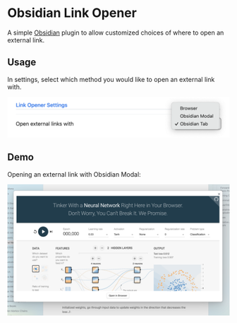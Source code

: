 # Obsidian Link Opener

A simple [Obsidian](https://obsidian.md/) plugin to allow customized choices of where to open an external link.

## Usage

In settings, select which method you would like to open an external link with.

<img src = "./assets/exampleSettings.png">

## Demo

Opening an external link with Obsidian Modal:

<img src = "./assets/exampleModal.png">
